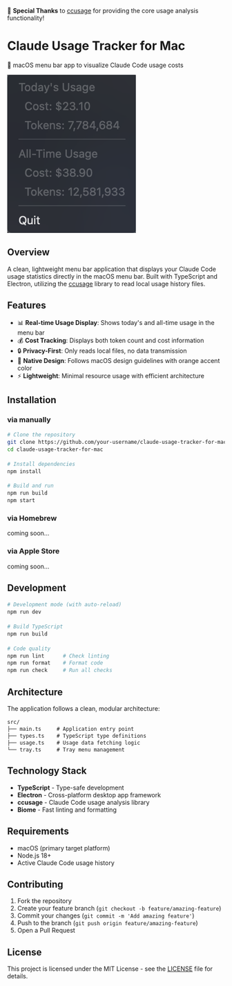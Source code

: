 🎉 **Special Thanks** to [ccusage](https://www.npmjs.com/package/ccusage) for providing the core usage analysis functionality!

# Claude Usage Tracker for Mac

🍊 macOS menu bar app to visualize Claude Code usage costs

![screenshot](assets/screenshot.png)

## Overview

A clean, lightweight menu bar application that displays your Claude Code usage statistics directly in the macOS menu bar. Built with TypeScript and Electron, utilizing the [ccusage](https://www.npmjs.com/package/ccusage) library to read local usage history files.

## Features

- 📊 **Real-time Usage Display**: Shows today's and all-time usage in the menu bar
- 💰 **Cost Tracking**: Displays both token count and cost information
- 🔒 **Privacy-First**: Only reads local files, no data transmission
- 🎨 **Native Design**: Follows macOS design guidelines with orange accent color
- ⚡ **Lightweight**: Minimal resource usage with efficient architecture


## Installation

### via manually

```bash
# Clone the repository
git clone https://github.com/your-username/claude-usage-tracker-for-mac.git
cd claude-usage-tracker-for-mac

# Install dependencies
npm install

# Build and run
npm run build
npm start
```

### via Homebrew

coming soon...

### via Apple Store

coming soon...


## Development

```bash
# Development mode (with auto-reload)
npm run dev

# Build TypeScript
npm run build

# Code quality
npm run lint      # Check linting
npm run format    # Format code
npm run check     # Run all checks
```

## Architecture

The application follows a clean, modular architecture:

```
src/
├── main.ts     # Application entry point
├── types.ts    # TypeScript type definitions
├── usage.ts    # Usage data fetching logic
└── tray.ts     # Tray menu management
```

## Technology Stack

- **TypeScript** - Type-safe development
- **Electron** - Cross-platform desktop app framework
- **ccusage** - Claude Code usage analysis library
- **Biome** - Fast linting and formatting


## Requirements

- macOS (primary target platform)
- Node.js 18+
- Active Claude Code usage history

## Contributing

1. Fork the repository
2. Create your feature branch (`git checkout -b feature/amazing-feature`)
3. Commit your changes (`git commit -m 'Add amazing feature'`)
4. Push to the branch (`git push origin feature/amazing-feature`)
5. Open a Pull Request

## License

This project is licensed under the MIT License - see the [LICENSE](LICENSE) file for details.
